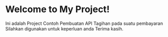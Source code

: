 # Welcome to My Project!

Ini adalah Project Contoh Pembuatan API Tagihan pada suatu pembayaran
Silahkan digunakan untuk keperluan anda
Terima kasih.